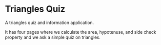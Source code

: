 # Triangles Quiz
<p>A triangles quiz and information application.</p>
It has four pages where we calculate the area, hypotenuse, and side check property and we ask a simple quiz on triangles.
